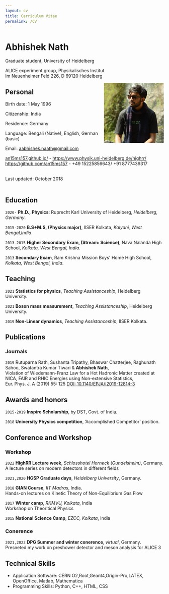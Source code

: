 ```yaml
---
layout: cv
title: Carriculum Vitae
permalink: /CV
---
```


# Abhishek Nath
Graduate student, University of Heidelberg

ALICE experiment group, Physikalisches Institut<br/>
Im Neuenheimer Feld 226, D 69120 Heidelberg<br/>

<img style="float: right; height: 190px;" src="/assets/img/dp.jpg">

## Personal


Birth date: 1 May 1996

Citizenship: India

Residence: Germany 

Language: Bengali (Native), English, German (basic)

<a>Email: aabhishek.naath@gmail.com</a>  <br/>

<div id="webaddress">
  <a href="an15ms157.github.io/"><i class="fas fa-home"></i> an15ms157.github.io/</a> - 
  <a href="https://www.physik.uni-heidelberg.de/highrr/"><i class="fas fa-users"></i> https://www.physik.uni-heidelberg.de/highrr/</a><br/>
  <a href="https://github.com/an15ms157"><i class="fab fa-github"></i> https://github.com/an15ms157</a> - 
  <a>                                    <i class="fab fa-mobile"></i> +49 15225856643/ +91 8777439317 </a>
</div>


<br/>Last updated: October 2018<br/><br/>

## Education

`2020-`
**Ph.D., Physics**: Ruprecht Karl University of Heidelberg, *Heidelberg, Germany*.

`2015-2020`
**B.S+M.S, (Physics major)**, IISER Kolkata, *Kalyani, West Bengal,India*.

`2013-2015`
**Higher Secondary Exam, (Stream: Science)**, Nava Nalanda High School, *Kolkata, West Bengal, India*.

`2013`
**Secondary Exam**, Ram Krishna Mission Boys' Home High School, *Kolkata, West Bengal, India*.




## Teaching

`2021`
**Statistics for physics**, *Teaching Assistanceship*, Heidelberg University.

`2021`
**Boson mass measurement**, *Teaching Assistanceship*, Heidelberg University.

`2019`
**Non-Linear dynamics**, *Teaching Assistanceship*, IISER Kolkata.


## Publications

### Journals

`2019`
Rutuparna Rath, Sushanta Tripathy, Bhaswar Chatterjee, Raghunath Sahoo, Swatantra Kumar Tiwari & **Abhishek Nath**,<br/> 
Violation of Wiedemann-Franz Law for a Hot Hadronic Matter created at NICA, FAIR and RHIC Energies using Non-extensive Statistics,<br/>
Eur. Phys. J. A (2019) 55: 125 [DOI: 10.1140/EPJA/I2019-12814-3](https://link.springer.com/article/10.1140/epja/i2019-12814-3)


## Awards and honors

`2015-2019`
**Inspire Scholarship**, by DST, Govt. of India.

`2018`
**University Physics competition**, ’Accomplished Competitor’ position.


## Conference and Workshop

### Workshop

`2022`
**HighRR Lecture week**, *Schlosshotel Horneck (Gundelsheim)*, Germany.<br/>
A lecture series on modern detectors in different fields

`2021,2020`
**HGSP Graduate days**, *Heidelberg University*, Germany.<br/>

`2018`
**GIAN Course**, *IIT Madras*, India.<br/>
Hands-on lectures on Kinetic Theory of Non-Equilibrium Gas Flow


`2017`
**Winter camp**, *RKMVU, Kolkata*, India<br/>
Workshop on Theoritical Physics

`2015`
**National Science Camp**, *EZCC, Kolkata*, India<br/>


### Conerence

`2021,2022`
**DPG Summer and winter conerence**, *virtual*, Germany.<br/>
Presneted my work on preshower detector and meson analysis for ALICE 3

## Technical Skills

*   Application Software: CERN O2,Root,Geant4,Origin-Pro,LATEX, OpenOffice, Matlab, Mathematica
*   Programming Skills: Python, C++, HTML, CSS




















































